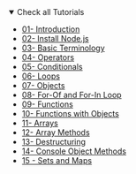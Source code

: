 <details open style="margin-left: 33px">
<summary>Check all Tutorials</summary>

- [01- Introduction](./30DaysOfJavaScript/01-Introduction.md)
- [02- Install Node.js](./30DaysOfJavaScript/02-Installation.md)
- [03- Basic Terminology](./30DaysOfJavaScript/03-Basics.md)
- [04- Operators](./30DaysOfJavaScript/04-Operators.md)
- [05- Conditionals](./30DaysOfJavaScript/05-Conditionals.md)
- [06- Loops](./30DaysOfJavaScript/06-Loops.md)
- [07- Objects](./30DaysOfJavaScript/07-Objects.md)
- [08- For-Of and For-In Loop](./30DaysOfJavaScript/08-ForOfIn.md)
- [09- Functions](./30DaysOfJavaScript/09-Functions.md)
- [10- Functions with Objects](./30DaysOfJavaScript/10-FunctionObject.md)
- [11- Arrays](./30DaysOfJavaScript/11-Arrays.md)
- [12- Array Methods](./30DaysOfJavaScript/12-Array-Methods.md)
- [13- Destructuring](./30DaysOfJavaScript/13-Destructuring.md)
- [14- Console Object Methods](./30DaysOfJavaScript/14-Console-Object-Methods.md)
- [15 - Sets and Maps](./30DaysOfJavaScript/15-Sets-and-Maps.md)

</details>